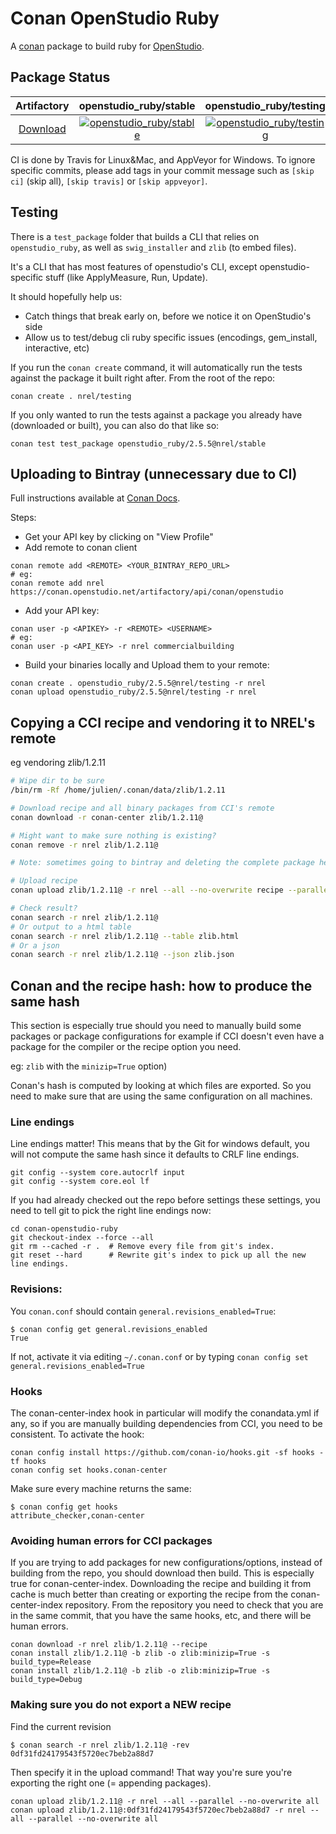 # Conan OpenStudio Ruby

A [conan](https://conan.io/) package to build ruby for [OpenStudio](https://github.com/NREL/OpenStudio).

## Package Status

| Artifactory | openstudio_ruby/stable | openstudio_ruby/testing |
|:--------:|:---------:|:-----------------:|
|[Download](https://conan.openstudio.net/ui/repos/tree/General/openstudio%2Fnrel%2Fopenstudio_ruby)|[![openstudio_ruby/stable](https://github.com/NREL/conan-openstudio-ruby/actions/workflows/build.yml/badge.svg?branch=master)](https://github.com/NREL/conan-openstudio-ruby/actions/workflows/build.yml)|[![openstudio_ruby/testing](https://github.com/NREL/conan-openstudio-ruby/actions/workflows/build.yml/badge.svg?branch=develop)](https://github.com/NREL/conan-openstudio-ruby/actions/workflows/build.yml)|

CI is done by Travis for Linux&Mac, and AppVeyor for Windows. To ignore specific commits, please add tags in your commit message such as `[skip ci]` (skip all), `[skip travis]` or `[skip appveyor]`.


## Testing

There is a `test_package` folder that builds a CLI that relies on `openstudio_ruby`, as well as `swig_installer` and `zlib` (to embed files).

It's a CLI that has most features of openstudio's CLI, except openstudio-specific stuff (like ApplyMeasure, Run, Update).

It should hopefully help us:

* Catch things that break early on, before we notice it on OpenStudio's side
* Allow us to test/debug cli ruby specific issues (encodings, gem_install, interactive, etc)


If you run the `conan create` command, it will automatically run the tests against the package it built right after.
From the root of the repo:

```
conan create . nrel/testing
```

If you only wanted to run the tests against a package you already have (downloaded or built), you can also do that like so:

```
conan test test_package openstudio_ruby/2.5.5@nrel/stable
```

## Uploading to Bintray (unnecessary due to CI)

Full instructions available at [Conan Docs](https://docs.conan.io/en/latest/uploading_packages/bintray/uploading_bintray.html).

Steps:
* Get your API key by clicking on "View Profile"
* Add remote to conan client
```
conan remote add <REMOTE> <YOUR_BINTRAY_REPO_URL>
# eg:
conan remote add nrel https://conan.openstudio.net/artifactory/api/conan/openstudio
```

* Add your API key:
```
conan user -p <APIKEY> -r <REMOTE> <USERNAME>
# eg:
conan user -p <API_KEY> -r nrel commercialbuilding
```

* Build your binaries locally and Upload them to your remote:
```
conan create . openstudio_ruby/2.5.5@nrel/testing -r nrel
conan upload openstudio_ruby/2.5.5@nrel/testing -r nrel
```

## Copying a CCI recipe and vendoring it to NREL's remote

eg vendoring zlib/1.2.11

```bash
# Wipe dir to be sure
/bin/rm -Rf /home/julien/.conan/data/zlib/1.2.11

# Download recipe and all binary packages from CCI's remote
conan download -r conan-center zlib/1.2.11@

# Might want to make sure nothing is existing?
conan remove -r nrel zlib/1.2.11@

# Note: sometimes going to bintray and deleting the complete package helps (eg if you have inadvertantly uploaded several revisions and now you get "Upload skipped, package existing")

# Upload recipe
conan upload zlib/1.2.11@ -r nrel --all --no-overwrite recipe --parallel

# Check result?
conan search -r nrel zlib/1.2.11@
# Or output to a html table
conan search -r nrel zlib/1.2.11@ --table zlib.html
# Or a json
conan search -r nrel zlib/1.2.11@ --json zlib.json
```

## Conan and the recipe hash: how to produce the same hash

This section is especially true should you need to manually build some packages or package configurations for example
if CCI doesn't even have a package for the compiler or the recipe option you need.

eg: `zlib` with the `minizip=True` option)

Conan's hash is computed by looking at which files are exported. So you need to make sure that are using the same configuration on all machines.

### Line endings

Line endings matter! This means that by the Git for windows default, you will not compute the same hash since it defaults to CRLF line endings.

```
git config --system core.autocrlf input
git config --system core.eol lf
```

If you had already checked out the repo before settings these settings, you need to tell git to pick the right line endings now:

```
cd conan-openstudio-ruby
git checkout-index --force --all
git rm --cached -r .  # Remove every file from git's index.
git reset --hard      # Rewrite git's index to pick up all the new line endings.
```

### Revisions:

You `conan.conf` should contain `general.revisions_enabled=True`:

```
$ conan config get general.revisions_enabled
True
```

If not, activate it via editing `~/.conan.conf` or by typing `conan config set general.revisions_enabled=True`

### Hooks

The conan-center-index hook in particular will modify the conandata.yml if any, so if you are manually building dependencies from CCI, you need to be consistent.
To activate the hook:

```
conan config install https://github.com/conan-io/hooks.git -sf hooks -tf hooks
conan config set hooks.conan-center
```

Make sure every machine returns the same:

```
$ conan config get hooks
attribute_checker,conan-center
```

### Avoiding human errors for CCI packages

If you are trying to add packages for new configurations/options, instead of building from the repo, you should download then build.
This is especially true for conan-center-index. Downloading the recipe and building it from cache is much better than creating or
exporting the recipe from the conan-center-index repository. From the repository you need to check that you are in the same commit,
that you have the same hooks, etc, and there will be human errors.

```
conan download -r nrel zlib/1.2.11@ --recipe
conan install zlib/1.2.11@ -b zlib -o zlib:minizip=True -s build_type=Release
conan install zlib/1.2.11@ -b zlib -o zlib:minizip=True -s build_type=Debug
```

### Making sure you do not export a NEW recipe

Find the current revision

```
$ conan search -r nrel zlib/1.2.11@ -rev
0df31fd24179543f5720ec7beb2a88d7
```

Then specify it in the upload command! That way you're sure you're exporting the right one (= appending packages).

```
conan upload zlib/1.2.11@ -r nrel --all --parallel --no-overwrite all
conan upload zlib/1.2.11@:0df31fd24179543f5720ec7beb2a88d7 -r nrel --all --parallel --no-overwrite all
```

